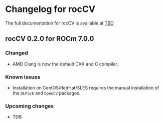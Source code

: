 # Changelog for rocCV

The full documentation for rocCV is available at [TBD](TBD)

##  rocCV 0.2.0 for ROCm 7.0.0

### Changed

* AMD Clang is now the default CXX and C compiler.

### Known issues

* Installation on CentOS/RedHat/SLES requires the manual installation of the `DLPack` and `OpenCV` packages.

### Upcoming changes

* TDB
